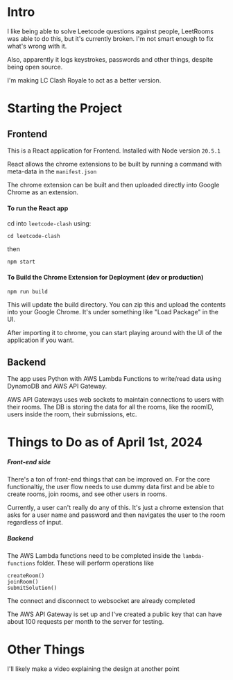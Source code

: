 # Intro

I like being able to solve Leetcode questions against people, LeetRooms was able to do this, but it's currently broken. I'm not smart enough to fix what's wrong with it.

Also, apparently it logs keystrokes, passwords and other things, despite being open source. 

I'm making LC Clash Royale to act as a better version.
# Starting the Project

## Frontend

This is a React application for Frontend. Installed with Node version `20.5.1`

React allows the chrome extensions to be built by running a command with meta-data in the `manifest.json` 

The chrome extension can be built and then uploaded directly into Google Chrome as an extension.

#### To run the React app

cd into `leetcode-clash` using:
```
cd leetcode-clash
```
then
```
npm start
```
#### To Build the Chrome Extension for Deployment (dev or production)

```
npm run build
```

This will update the build directory. You can zip this and upload the contents into your Google Chrome. It's under something like "Load Package" in the UI.

After importing it to chrome, you can start playing around with the UI of the application if you want.

## Backend

The app uses Python with AWS Lambda Functions to write/read data using DynamoDB and AWS API Gateway.

AWS API Gateways uses web sockets to maintain connections to users with their rooms. 
The DB is storing the data for all the rooms, like the roomID, users inside the room, their submissions, etc.
  

# Things to Do as of April 1st, 2024

##### Front-end side
There's a ton of front-end things that can be improved on. For the core functionaltiy, the user flow needs to use dummy data first and be able to create rooms, join rooms, and see other users in rooms.

Currently, a user can't really do any of this. It's just a chrome extension that asks for a user name and password and then navigates the user to the room regardless of input.

##### Backend

The AWS Lambda functions need to be completed inside the `lambda-functions` folder. These will perform operations like

```
createRoom()
joinRoom()
submitSolution()
```

The connect and disconnect to websocket are already completed

The AWS API Gateway is set up and I've created a public key that can have about 100 requests per month to the server for testing. 
# Other Things

I'll likely make a video explaining the design at another point